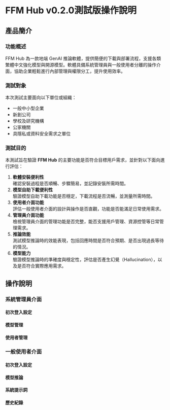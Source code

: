 ﻿# **FFM Hub v0.2.0測試版操作說明**
## **產品簡介**
### **功能**概述
FFM Hub 為一款地端 GenAI 推論軟體，提供簡便的下載與部署流程，支援各類繁體中文強化模型與開源模型。軟體具備系統管理員與一般使用者分離的操作介面，協助企業輕鬆進行內部管理與權限分工，提升使用效率。
### 測試對象
本次測試主要面向以下單位或組織：

- 一般中小型企業
- 新創公司
- 學校及研究機構
- 公家機關
- 具隱私或資料安全需求之單位
### 測試目的
本測試旨在驗證 **FFM Hub** 的主要功能是否符合目標用戶需求，並針對以下面向進行評估：

1. **軟體安裝便利性**\
   確認安裝過程是否順暢、步驟簡易，並記錄安裝所需時間。
1. **模型自助下載便利性**\
   驗證模型自助下載功能是否穩定，下載流程是否流暢，並測量所需時間。
1. **使用者介面功能**\
   評估一般使用者介面的設計與操作是否直觀，功能是否能滿足日常使用需求。
1. **管理員介面功能**\
   檢視管理員介面的管理功能是否完整，能否支援用戶管理、資源控管等日常管理需求。
1. **推論效能**\
   測試模型推論時的效能表現，包括回應時間是否符合預期、是否出現過長等待的情況。
1. **模型能力**\
   驗證模型推論時的準確度與穩定性，評估是否產生幻覺（Hallucination），以及是否符合實際應用需求。
## **操作說明**
### **系統管理員介面**
#### 初次登入設定
#### 模型管理
#### 使用者管理
### **一般使用者介面**
#### 初次登入設定
#### 模型推論
#### 系統提示詞
#### 歷史紀錄

